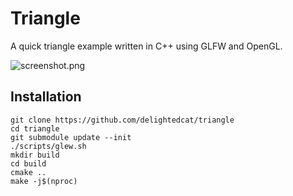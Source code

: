 # Triangle

A quick triangle example written in C++ using GLFW and OpenGL.

![screenshot.png](https://raw.githubusercontent.com/delightedcat/triangle/trunk/media/screenshot.png)

## Installation
```
git clone https://github.com/delightedcat/triangle
cd triangle
git submodule update --init
./scripts/glew.sh
mkdir build
cd build
cmake ..
make -j$(nproc)
```

